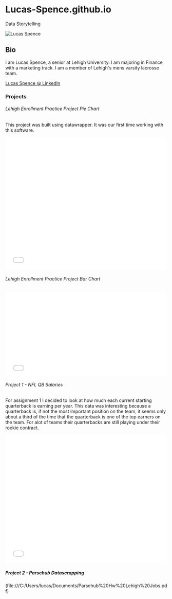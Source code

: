 # Lucas-Spence.github.io
Data Storytelling 

![Lucas Spence](https://lehighsports.com/images/2017/9/5/Lucas_Spence_Night_2_DSC0190.jpg?width=300)

## Bio
I am Lucas Spence, a senior at Lehigh University. I am majoring in Finance with a marketing track. I am a member of Lehigh's mens varsity lacrosse team. 

[Lucas Spence @ LinkedIn](https://www.linkedin.com/in/lucas-spence-39b33912a/)

### Projects
###### Lehigh Enrollment Practice Project Pie Chart
 This project was built using datawrapper. It was our first time working with this software. 

<iframe id="datawrapper-chart-IqpP8" src="//datawrapper.dwcdn.net/IqpP8/1/" scrolling="no" frameborder="0" allowtransparency="true" style="width: 0; min-width: 100% !important;" height="412"></iframe><script type="text/javascript">if("undefined"==typeof window.datawrapper)window.datawrapper={};window.datawrapper["IqpP8"]={},window.datawrapper["IqpP8"].embedDeltas={"100":602,"200":490,"300":429,"400":412,"500":412,"700":412,"800":395,"900":395,"1000":395},window.datawrapper["IqpP8"].iframe=document.getElementById("datawrapper-chart-IqpP8"),window.datawrapper["IqpP8"].iframe.style.height=window.datawrapper["IqpP8"].embedDeltas[Math.min(1e3,Math.max(100*Math.floor(window.datawrapper["IqpP8"].iframe.offsetWidth/100),100))]+"px",window.addEventListener("message",function(a){if("undefined"!=typeof a.data["datawrapper-height"])for(var b in a.data["datawrapper-height"])if("IqpP8"==b)window.datawrapper["IqpP8"].iframe.style.height=a.data["datawrapper-height"][b]+"px"});</script>

###### Lehigh Enrollment Practice Project Bar Chart

<iframe id="datawrapper-chart-0Amug" src="//datawrapper.dwcdn.net/0Amug/1/" scrolling="no" frameborder="0" allowtransparency="true" style="width: 0; min-width: 100% !important;" height="259"></iframe><script type="text/javascript">if("undefined"==typeof window.datawrapper)window.datawrapper={};window.datawrapper["0Amug"]={},window.datawrapper["0Amug"].embedDeltas={"100":364,"200":303,"300":276,"400":259,"500":259,"700":259,"800":259,"900":259,"1000":259},window.datawrapper["0Amug"].iframe=document.getElementById("datawrapper-chart-0Amug"),window.datawrapper["0Amug"].iframe.style.height=window.datawrapper["0Amug"].embedDeltas[Math.min(1e3,Math.max(100*Math.floor(window.datawrapper["0Amug"].iframe.offsetWidth/100),100))]+"px",window.addEventListener("message",function(a){if("undefined"!=typeof a.data["datawrapper-height"])for(var b in a.data["datawrapper-height"])if("0Amug"==b)window.datawrapper["0Amug"].iframe.style.height=a.data["datawrapper-height"][b]+"px"});</script>


###### Project 1 - NFL QB Salaries

For assignment 1 I decided to look at how much each current starting quarterback is earning per year. This data was interesting because a quarterback is, if not the most important position on the team, it seems only about a third of the time that the quarterback is one of the top earners on the team. For alot of teams their quarterbacks are still playing under their rookie contract.

<iframe id="datawrapper-chart-OLTQZ" src="//datawrapper.dwcdn.net/OLTQZ/1/" scrolling="no" frameborder="0" allowtransparency="true" style="width: 0; min-width: 100% !important;" height="400"></iframe><script type="text/javascript">if("undefined"==typeof window.datawrapper)window.datawrapper={};window.datawrapper["OLTQZ"]={},window.datawrapper["OLTQZ"].embedDeltas={"100":583,"200":461,"300":400,"400":400,"500":400,"700":383,"800":383,"900":383,"1000":383},window.datawrapper["OLTQZ"].iframe=document.getElementById("datawrapper-chart-OLTQZ"),window.datawrapper["OLTQZ"].iframe.style.height=window.datawrapper["OLTQZ"].embedDeltas[Math.min(1e3,Math.max(100*Math.floor(window.datawrapper["OLTQZ"].iframe.offsetWidth/100),100))]+"px",window.addEventListener("message",function(a){if("undefined"!=typeof a.data["datawrapper-height"])for(var b in a.data["datawrapper-height"])if("OLTQZ"==b)window.datawrapper["OLTQZ"].iframe.style.height=a.data["datawrapper-height"][b]+"px"});</script>


##### Project 2 - Parsehub Datascrapping

(file:///C:/Users/lucas/Documents/Parsehub%20Hw%20Lehigh%20Jobs.pdf)
